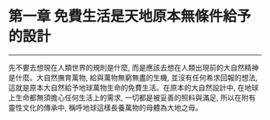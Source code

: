 # 第一章 免費生活是天地原本無條件給予的設計

---

先不要去想現在人類世界的規則是什麼, 而是應該去想在人類出現前的大自然精神是什麼。大自然撫育萬物, 給與萬物無窮無盡的生機, 並沒有任何希求回報的想法, 這就是原本大自然給予地球萬物生命的免費生活。在原本的大自然設計中, 在地球上生命都無須擔心任何生活上的需求, 一切都是被妥善的照料與滿足, 所以在附有靈性文化的傳承中, 稱呼地球這樣長養萬物的母體為大地之母。

